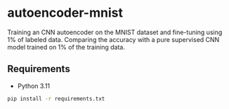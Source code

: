 # autoencoder-mnist
Training an CNN autoencoder on the MNIST dataset and fine-tuning using 1% of labeled data. Comparing the accuracy with a pure supervised CNN model trained on 1% of the training data.  

## Requirements
- Python 3.11
```bash
pip install -r requirements.txt
```